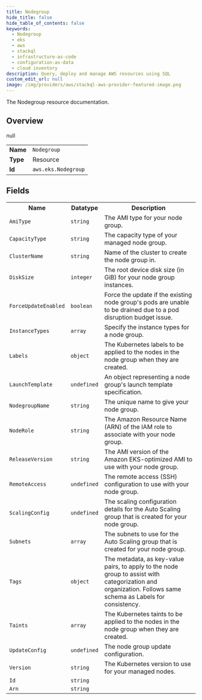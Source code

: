 ```yaml
---
title: Nodegroup
hide_title: false
hide_table_of_contents: false
keywords:
  - Nodegroup
  - eks
  - aws
  - stackql
  - infrastructure-as-code
  - configuration-as-data
  - cloud inventory
description: Query, deploy and manage AWS resources using SQL
custom_edit_url: null
image: /img/providers/aws/stackql-aws-provider-featured-image.png
---
```

The Nodegroup resource documentation.

## Overview
<table><tbody>
<tr><td><b>Name</b></td><td><code>Nodegroup</code></td></tr>
<tr><td><b>Type</b></td><td>Resource</td></tr>
null
<tr><td><b>Id</b></td><td><code>aws.eks.Nodegroup</code></td></tr>
</tbody></table>

## Fields
<table><tbody>
<tr><th>Name</th><th>Datatype</th><th>Description</th></tr>
<tr><td><code>AmiType</code></td><td><code>string</code></td><td>The AMI type for your node group.</td></tr><tr><td><code>CapacityType</code></td><td><code>string</code></td><td>The capacity type of your managed node group.</td></tr><tr><td><code>ClusterName</code></td><td><code>string</code></td><td>Name of the cluster to create the node group in.</td></tr><tr><td><code>DiskSize</code></td><td><code>integer</code></td><td>The root device disk size (in GiB) for your node group instances.</td></tr><tr><td><code>ForceUpdateEnabled</code></td><td><code>boolean</code></td><td>Force the update if the existing node group's pods are unable to be drained due to a pod disruption budget issue.</td></tr><tr><td><code>InstanceTypes</code></td><td><code>array</code></td><td>Specify the instance types for a node group.</td></tr><tr><td><code>Labels</code></td><td><code>object</code></td><td>The Kubernetes labels to be applied to the nodes in the node group when they are created.</td></tr><tr><td><code>LaunchTemplate</code></td><td><code>undefined</code></td><td>An object representing a node group's launch template specification.</td></tr><tr><td><code>NodegroupName</code></td><td><code>string</code></td><td>The unique name to give your node group.</td></tr><tr><td><code>NodeRole</code></td><td><code>string</code></td><td>The Amazon Resource Name (ARN) of the IAM role to associate with your node group.</td></tr><tr><td><code>ReleaseVersion</code></td><td><code>string</code></td><td>The AMI version of the Amazon EKS-optimized AMI to use with your node group.</td></tr><tr><td><code>RemoteAccess</code></td><td><code>undefined</code></td><td>The remote access (SSH) configuration to use with your node group.</td></tr><tr><td><code>ScalingConfig</code></td><td><code>undefined</code></td><td>The scaling configuration details for the Auto Scaling group that is created for your node group.</td></tr><tr><td><code>Subnets</code></td><td><code>array</code></td><td>The subnets to use for the Auto Scaling group that is created for your node group.</td></tr><tr><td><code>Tags</code></td><td><code>object</code></td><td>The metadata, as key-value pairs, to apply to the node group to assist with categorization and organization. Follows same schema as Labels for consistency.</td></tr><tr><td><code>Taints</code></td><td><code>array</code></td><td>The Kubernetes taints to be applied to the nodes in the node group when they are created.</td></tr><tr><td><code>UpdateConfig</code></td><td><code>undefined</code></td><td>The node group update configuration.</td></tr><tr><td><code>Version</code></td><td><code>string</code></td><td>The Kubernetes version to use for your managed nodes.</td></tr><tr><td><code>Id</code></td><td><code>string</code></td><td></td></tr><tr><td><code>Arn</code></td><td><code>string</code></td><td></td></tr>
</tbody></table>